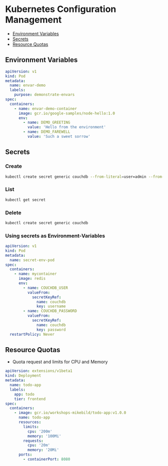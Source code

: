 # Kubernetes Configuration Management

- [Environment Variables](#environment-variables)
- [Secrets](#secrets)
- [Resource Quotas](#resource-quotas)

## Environment Variables

```yaml
apiVersion: v1
kind: Pod
metadata:
  name: envar-demo
  labels:
    purpose: demonstrate-envars
spec:
  containers:
    - name: envar-demo-container
      image: gcr.io/google-samples/node-hello:1.0
      env:
        - name: DEMO_GREETING
          value: 'Hello from the environment'
        - name: DEMO_FAREWELL
          value: 'Such a sweet sorrow'
```

## Secrets

### Create

```bash
kubectl create secret generic couchdb --from-literal=user=admin --from-literal=password=nimda
```

### List

```bash
kubectl get secret
```

### Delete

```bash
kubectl create secret generic couchdb
```

### Using secrets as Environment-Variables

```yaml
apiVersion: v1
kind: Pod
metadata:
  name: secret-env-pod
spec:
  containers:
    - name: mycontainer
      image: redis
      env:
        - name: COUCHDB_USER
          valueFrom:
            secretKeyRef:
              name: couchdb
              key: username
        - name: COUCHDB_PASSWORD
          valueFrom:
            secretKeyRef:
              name: couchdb
              key: password
  restartPolicy: Never
```

## Resource Quotas

- Quota request and limits for CPU and Memory

```yaml
apiVersion: extensions/v1beta1
kind: Deployment
metadata:
  name: todo-app
  labels:
    app: todo
    tier: frontend
spec:
  containers:
    - image: gcr.io/workshops-mikebild/todo-app:v1.0.0
      name: todo-app
      resources:
        limits:
          cpu: '200m'
          memory: '100Mi'
        requests:
          cpu: '20m'
          memory: '20Mi'
      ports:
        - containerPort: 8080
```

